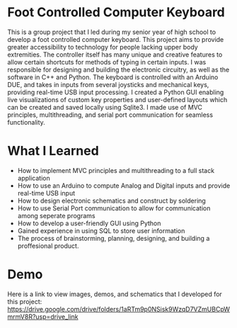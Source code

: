 # Foot Controlled Computer Keyboard

This is a group project that I led during my senior year of high school to develop a foot controlled computer keyboard. This project aims to provide greater accessibility to technology for people lacking upper body extremities. The controller itself has many unique and creative features to allow certain shortcuts for methods of typing in certain inputs. I was responsible for designing and building the electronic circuitry, as well as the software in C++ and Python. The keyboard is controlled with an Arduino DUE, and takes in inputs from several joysticks and mechanical keys, providing real-time USB input processing. I created a Python GUI enabling live visualizations of custom key properties and user-defined layouts which can be created and saved locally using Sqlite3. I made use of MVC principles, multithreading, and serial port communication for seamless functionality.

# What I Learned

* How to implement MVC principles and multithreading to a full stack application
* How to use an Arduino to compute Analog and Digital inputs and provide real-time USB input
* How to design electronic schematics and construct by soldering
* How to use Serial Port communication to allow for communication among seperate programs
* How to develop a user-friendly GUI using Python
* Gained experience in using SQL to store user information
* The process of brainstorming, planning, designing, and building a proffesional product.


# Demo

Here is a link to view images, demos, and schematics that I developed for this project: https://drive.google.com/drive/folders/1aRTm9p0NSisk9WzqD7VZmUBCpWmrmV8R?usp=drive_link
